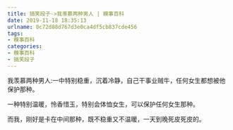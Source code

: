 ```yaml
---
title: 搞笑段子->我羡慕两种男人 | 糗事百科
date: 2019-11-18 18:35:13
urlname: 0c72d08d767d3e0ca4df5cb837cde456
tags: 
- 糗事百科
categories:
- 糗事百科
- 搞笑段子
---
```

我羡慕两种男人:一中特别稳重，沉着冷静，自己干事业贼牛，任何女生都想被他保护那种。

一种特别温暖，怜香惜玉，特别会体恤女生，可以保护任何女生那种。

而我，刚好是卡在中间那种，既不稳重又不温暖，一天到晚死皮死皮的。


